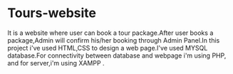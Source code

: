 # Tours-website
It is a website where user can book a tour package.After user books a package,Admin will confirm his/her booking through Admin Panel.In this project i've used HTML,CSS to design a web page.I've used MYSQL database.For connectivity between database and webpage i'm using PHP, and for server,i'm using XAMPP .
